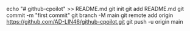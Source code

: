 echo "# github-cpoilot" >> README.md
git init
git add README.md
git commit -m "first commit"
git branch -M main
git remote add origin https://github.com/AD-LIN46/github-cpoilot.git
git push -u origin main
